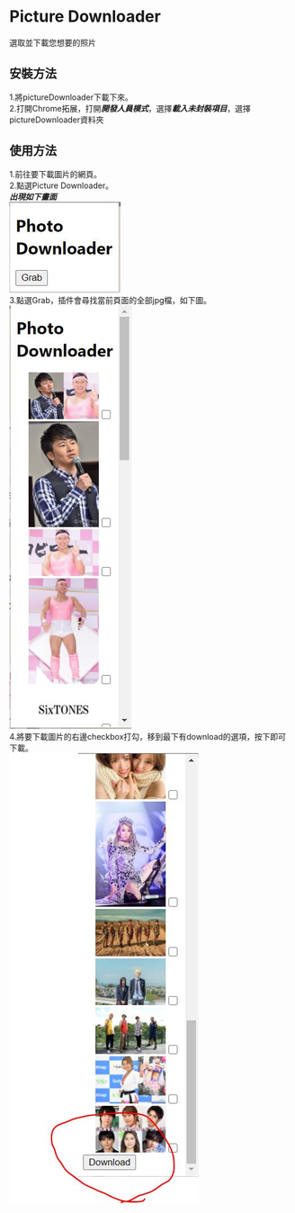 
# Picture Downloader

選取並下載您想要的照片

## 安裝方法

1.將pictureDownloader下載下來。</br>
2.打開Chrome拓展，打開***開發人員模式***，選擇***載入未封裝項目***，選擇pictureDownloader資料夾</br>

## 使用方法

1.前往要下載圖片的網頁。</br>
2.點選Picture Downloader。</br>
***出現如下畫面*** </br>
!["this is the appearance of the extension](./pictureDownloader/image/appearance.JPG) </br>
3.點選Grab，插件會尋找當前頁面的全部jpg檔，如下圖。</br>
!["this is the working circumstance of the extention"](./pictureDownloader/image/working.JPG)</br>
4.將要下載圖片的右邊checkbox打勾，移到最下有download的選項，按下即可下載。</br>
!["this is the downloading picture"](./pictureDownloader/image/download.JPG)
